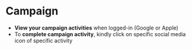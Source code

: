 # **Campaign**

- **View your campaign activities** when logged-in (Google or Apple)
- To **complete campaign activity**, kindly click on specific social media icon of specific activity
